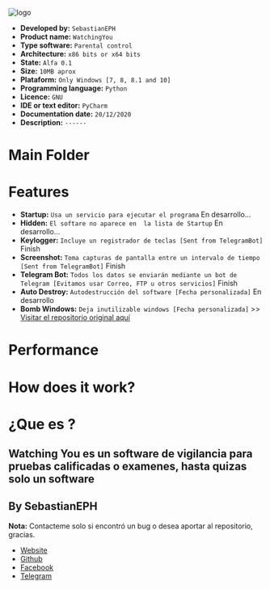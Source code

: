 

![logo](https://imgur.com/j0A7yPb.png)


* __Developed by:__ `SebastianEPH`
* __Product name:__ `WatchingYou`
* __Type software:__ `Parental control`
* __Architecture:__ `x86 bits or x64 bits`
* __State:__ `Alfa 0.1`
* __Size:__ `10MB aprox`
* __Plataform:__ `Only Windows [7, 8, 8.1 and 10]`
* __Programming language:__ `Python`
* __Licence:__ `GNU`
* __IDE or text editor:__ `PyCharm`
* __Documentation date:__ `20/12/2020`
* __Description:__ `------ `

# Main Folder

# Features 

* __Startup:__ `Usa un servicio para ejecutar el programa`  En desarrollo...
* __Hidden:__ `El softare no aparece en  la lista de Startup` En desarrollo...
* __Keylogger:__ `Incluye un registrador de teclas [Sent from TelegramBot]`  Finish
* __Screenshot:__ `Toma capturas de pantalla entre un intervalo de tiempo [Sent from TelegramBot]` Finish
* __Telegram Bot:__ `Todos los datos se enviarán mediante un bot de Telegram [Evitamos usar Correo, FTP u otros servicios]` Finish
* __Auto Destroy:__ `Autodestrucción del software [Fecha personalizada]` En desarrollo
* __Bomb Windows:__ `Deja inutilizable windows [Fecha personalizada]` >> [Visitar el repositorio original aquí](https://github.com/SebastianEPH/EXE_Bomb_Windows)


# Performance

# How does it work?


# ¿Que es ?

Watching You es un software de vigilancia para pruebas calificadas o examenes, hasta quizas solo un software 
--- 
## By SebastianEPH
__Nota:__ Contacteme solo si encontró un bug o desea aportar al repositorio, gracias.

- [Website](https://sebastianeph.github.io/)
- [Github](https://github.com/SebastianEPH)
- [Facebook](https://www.facebook.com/SebastianEPH)
- [Telegram](https://t.me/SebastianEPH) 
